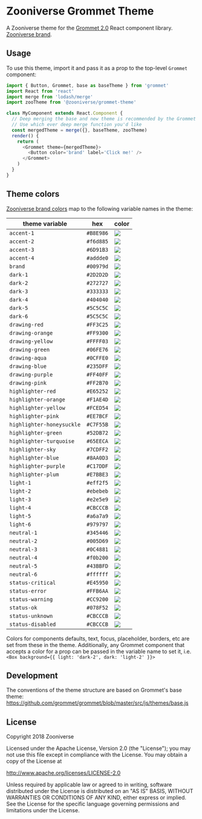 # Zooniverse Grommet Theme

A Zooniverse theme for the [Grommet 2.0](https://grommet.github.io/) React component library. [Zooniverse brand](https://projects.invisionapp.com/dsm/zooniverse/primary-brand/folder/colors/5bbd0dbcd018e900118186e8).

## Usage

To use this theme, import it and pass it as a prop to the top-level `Grommet` component:

```javascript
import { Button, Grommet, base as baseTheme } from 'grommet'
import React from 'react'
import merge from 'lodash/merge'
import zooTheme from '@zooniverse/grommet-theme'

class MyComponent extends React.Component {
  // Deep merging the base and new theme is recommended by the Grommet team
  // Use which ever deep merge function you'd like
  const mergedTheme = merge({}, baseTheme, zooTheme)
  render() {
    return (
      <Grommet theme={mergedTheme}>
        <Button color='brand' label='Click me!' />
      </Grommet>
    )
  }
}
```

## Theme colors

[Zooniverse brand colors](https://projects.invisionapp.com/dsm/zooniverse/primary-brand/folder/colors/5bbd0dbcd018e900118186e8) map to the following variable names in the theme:

| theme variable | hex | color |
| - | - | - |
| `accent-1` | `#B8E986` | ![](https://via.placeholder.com/80x30.png/B8E986?text=+) |
| `accent-2` | `#f6d885` | ![](https://via.placeholder.com/80x30.png/f6d885?text=+) |
| `accent-3` | `#6D91B3` | ![](https://via.placeholder.com/80x30.png/6D91B3?text=+) |
| `accent-4` | `#addde0` | ![](https://via.placeholder.com/80x30.png/addde0?text=+) |
| `brand` | `#00979d` | ![](https://via.placeholder.com/80x30.png/00979d?text=+) |
| `dark-1` | `#2D2D2D` | ![](https://via.placeholder.com/80x30.png/2D2D2D?text=+) |
| `dark-2` | `#272727` | ![](https://via.placeholder.com/80x30.png/272727?text=+) |
| `dark-3` | `#333333` | ![](https://via.placeholder.com/80x30.png/333333?text=+) |
| `dark-4` | `#404040` | ![](https://via.placeholder.com/80x30.png/404040?text=+) |
| `dark-5` | `#5C5C5C` | ![](https://via.placeholder.com/80x30.png/5C5C5C?text=+) |
| `dark-6` | `#5C5C5C` | ![](https://via.placeholder.com/80x30.png/5C5C5C?text=+) |
| `drawing-red` | `#FF3C25` | ![](https://via.placeholder.com/80x30.png/FF3C25?text=+) |
| `drawing-orange` | `#FF9300` | ![](https://via.placeholder.com/80x30.png/FF9300?text=+) |
| `drawing-yellow` | `#FFFF03` | ![](https://via.placeholder.com/80x30.png/FFFF03?text=+) |
| `drawing-green` | `#06FE76` | ![](https://via.placeholder.com/80x30.png/06FE76?text=+) |
| `drawing-aqua` | `#0CFFE0` | ![](https://via.placeholder.com/80x30.png/0CFFE0?text=+) |
| `drawing-blue` | `#235DFF` | ![](https://via.placeholder.com/80x30.png/235DFF?text=+) |
| `drawing-purple` | `#FF40FF` | ![](https://via.placeholder.com/80x30.png/FF40FF?text=+) |
| `drawing-pink` | `#FF2B70` | ![](https://via.placeholder.com/80x30.png/FF2B70?text=+) |
| `highlighter-red` | `#E65252` | ![](https://via.placeholder.com/80x30.png/E65252?text=+) |
| `highlighter-orange` | `#F1AE4D` | ![](https://via.placeholder.com/80x30.png/F1AE4D?text=+) |
| `highlighter-yellow` | `#FCED54` | ![](https://via.placeholder.com/80x30.png/FCED54?text=+) |
| `highlighter-pink` | `#EE7BCF` | ![](https://via.placeholder.com/80x30.png/EE7BCF?text=+) |
| `highlighter-honeysuckle` | `#C7F55B` | ![](https://via.placeholder.com/80x30.png/C7F55B?text=+) |
| `highlighter-green` | `#52DB72` | ![](https://via.placeholder.com/80x30.png/52DB72?text=+) |
| `highlighter-turquoise` | `#65EECA` | ![](https://via.placeholder.com/80x30.png/65EECA?text=+) |
| `highlighter-sky` | `#7CDFF2` | ![](https://via.placeholder.com/80x30.png/7CDFF2?text=+) |
| `highlighter-blue` | `#8AA0D3` | ![](https://via.placeholder.com/80x30.png/8AA0D3?text=+) |
| `highlighter-purple` | `#C17DDF` | ![](https://via.placeholder.com/80x30.png/C17DDF?text=+) |
| `highlighter-plum` | `#E7BBE3` | ![](https://via.placeholder.com/80x30.png/E7BBE3?text=+) |
| `light-1` | `#eff2f5` | ![](https://via.placeholder.com/80x30.png/eff2f5?text=+) |
| `light-2` | `#ebebeb` | ![](https://via.placeholder.com/80x30.png/ebebeb?text=+) |
| `light-3` | `#e2e5e9` | ![](https://via.placeholder.com/80x30.png/e2e5e9?text=+) |
| `light-4` | `#CBCCCB` | ![](https://via.placeholder.com/80x30.png/CBCCCB?text=+) |
| `light-5` | `#a6a7a9` | ![](https://via.placeholder.com/80x30.png/a6a7a9?text=+) |
| `light-6` | `#979797` | ![](https://via.placeholder.com/80x30.png/979797?text=+) |
| `neutral-1` | `#345446` | ![](https://via.placeholder.com/80x30.png/345446?text=+) |
| `neutral-2` | `#005D69` | ![](https://via.placeholder.com/80x30.png/005D69?text=+) |
| `neutral-3` | `#0C4881` | ![](https://via.placeholder.com/80x30.png/0C4881?text=+) |
| `neutral-4` | `#f0b200` | ![](https://via.placeholder.com/80x30.png/f0b200?text=+) |
| `neutral-5` | `#43BBFD` | ![](https://via.placeholder.com/80x30.png/43BBFD?text=+) |
| `neutral-6` | `#ffffff` | ![](https://via.placeholder.com/80x30.png/ffffff?text=+)
| `status-critical` | `#E45950` | ![](https://via.placeholder.com/80x30.png/E45950?text=+) |
| `status-error` | `#FFB6AA` | ![](https://via.placeholder.com/80x30.png/FFB6AA?text=+) |
| `status-warning` | `#CC9200` | ![](https://via.placeholder.com/80x30.png/CC9200?text=+) |
| `status-ok` | `#078F52` | ![](https://via.placeholder.com/80x30.png/078F52?text=+) |
| `status-unknown` | `#CBCCCB` | ![](https://via.placeholder.com/80x30.png/CBCCCB?text=+) |
| `status-disabled` | `#CBCCCB` | ![](https://via.placeholder.com/80x30.png/CBCCCB?text=+) |

Colors for components defaults, text, focus, placeholder, borders, etc are set from these in the theme. Additionally, any Grommet component that accepts a color for a prop can be passed in the variable name to set it, i.e. `<Box background={{ light: 'dark-2', dark: 'light-2' }}>`

## Development

The conventions of the theme structure are based on Grommet's base theme: https://github.com/grommet/grommet/blob/master/src/js/themes/base.js

## License

Copyright 2018 Zooniverse

Licensed under the Apache License, Version 2.0 (the "License");
you may not use this file except in compliance with the License.
You may obtain a copy of the License at

http://www.apache.org/licenses/LICENSE-2.0

Unless required by applicable law or agreed to in writing, software
distributed under the License is distributed on an "AS IS" BASIS,
WITHOUT WARRANTIES OR CONDITIONS OF ANY KIND, either express or implied.
See the License for the specific language governing permissions and
limitations under the License.
